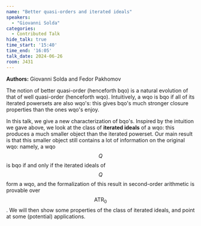```yaml
---
name: "Better quasi-orders and iterated ideals"
speakers:
  - "Giovanni Solda"
categories:
  - Contributed Talk
hide_talk: true
time_start: '15:40'
time_end: '16:05'
talk_date: 2024-06-26
room: J431
---
```


**Authors:** Giovanni Solda and Fedor Pakhomov







The notion of better quasi-order (henceforth bqo) is a
natural evolution of that of well quasi-order
(henceforth wqo). Intuitively, a wqo is bqo if all
of its iterated powersets are also wqo's: this
gives bqo's much stronger closure properties than
the ones wqo's enjoy.








In this talk, we give a new characterization of bqo's.
Inspired by the intuition we gave above, we look
at the class of **iterated ideals** of a wqo:
this produces a much smaller object than the
iterated powerset.
Our main result is that this smaller object still
contains a lot of information on the original wqo:
namely, a wqo $$Q$$ is bqo if and
only if the iterated ideals of $$Q$$ form a wqo, and
the formalization of this result in second-order
arithmetic is provable over $$\mathsf{ATR}_0$$. We will then show
some properties of the class of iterated ideals,
and point at some (potential) applications.


























